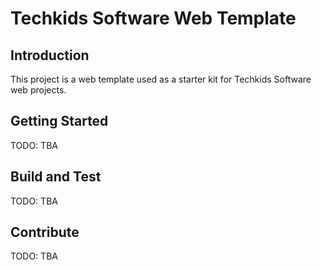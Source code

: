 # Techkids Software Web Template

## Introduction

This project is a web template used as a starter kit for Techkids Software web projects.

## Getting Started

TODO: TBA

## Build and Test

TODO: TBA

## Contribute

TODO: TBA